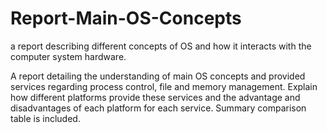 # Report-Main-OS-Concepts
 a report describing different concepts of OS and how it interacts with the computer system hardware.

A report detailing the understanding of main OS concepts and provided services
regarding process control, file and memory management. Explain how different
platforms provide these services and the advantage and disadvantages of each
platform for each service. Summary comparison table is included.
